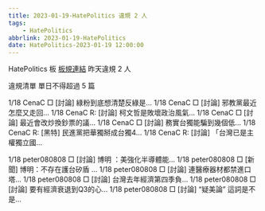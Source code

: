 ```yaml
---
title: 2023-01-19-HatePolitics 違規 2 人
tags:
    - HatePolitics
abbrlink: 2023-01-19-HatePolitics
date: HatePolitics-2023-01-19 12:00:00
---
```

HatePolitics 板 [板規連結](https://www.ptt.cc/bbs/HatePolitics/M.1617115262.A.D60.html)
昨天違規 2 人
<!-- more -->

違規清單
單日不得超過 5 篇

1/18 CenaC □ [討論] 綠粉到底想清楚反綠是…
1/18 CenaC □ [討論] 邪教黨最近怎麼又走回…
1/18 CenaC R: [討論] 柯文哲是敗壞政治風氣…
1/18 CenaC □ [討論] 最近會改炒換鈔票的議…
1/18 CenaC □ [討論] 務實台獨能騙到幾個低…
1/18 CenaC R: [黑特] 民進黨把華獨掰成台獨4…
1/18 CenaC R: [討論] 「台灣已是主權獨立國…

1/18 peter080808 □ [討論] 博明 ：美強化半導體能…
1/18 peter080808 □ [新聞] 博明：不存在護台矽盾 …
1/18 peter080808 □ [討論] 連醫療器材都禁進口 塔…
1/18 peter080808 □ [討論] 台灣去年經濟第四季負…
1/18 peter080808 □ [討論] 要有經濟衰退到Q3的心…
1/18 peter080808 □ [討論] “疑美論”     這詞是不是…